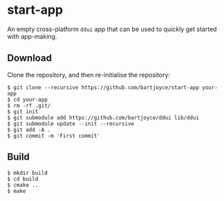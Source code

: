 start-app
=========

An empty cross-platform `ddui` app that can be used to quickly get started with app-making.

## Download

Clone the repository, and then re-initialise the repository:

```
$ git clone --recursive https://github.com/bartjoyce/start-app your-app
$ cd your-app
$ rm -rf .git/
$ git init
$ git submodule add https://github.com/bartjoyce/ddui lib/ddui
$ git submodule update --init --recursive
$ git add -A .
$ git commit -m 'First commit'
```

## Build

```
$ mkdir build
$ cd build
$ cmake ..
$ make
```
